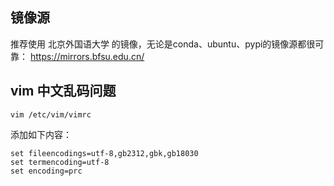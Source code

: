 ## 镜像源
推荐使用 北京外国语大学 的镜像，无论是conda、ubuntu、pypi的镜像源都很可靠：
https://mirrors.bfsu.edu.cn/

## vim 中文乱码问题
    
    vim /etc/vim/vimrc
    
添加如下内容：

    set fileencodings=utf-8,gb2312,gbk,gb18030
    set termencoding=utf-8
    set encoding=prc
